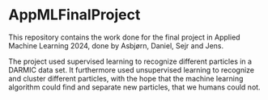 # AppMLFinalProject  


This repository contains the work done for the final project in Applied Machine Learning 2024, done by Asbjørn, Daniel, Sejr and Jens.

The project used supervised learning to recognize different particles in a DARMIC data set. It furthermore used unsupervised learning to recognize and cluster different particles, with the hope that the machine learning algorithm could find and separate new particles, that we humans could not.

